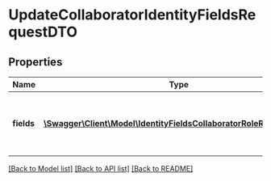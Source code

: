 # UpdateCollaboratorIdentityFieldsRequestDTO

## Properties
Name | Type | Description | Notes
------------ | ------------- | ------------- | -------------
**fields** | [**\Swagger\Client\Model\IdentityFieldsCollaboratorRoleRequestDTO[]**](IdentityFieldsCollaboratorRoleRequestDTO.md) | The collaborator fields you&#x27;d like to update with new values. | 

[[Back to Model list]](../../README.md#documentation-for-models) [[Back to API list]](../../README.md#documentation-for-api-endpoints) [[Back to README]](../../README.md)

